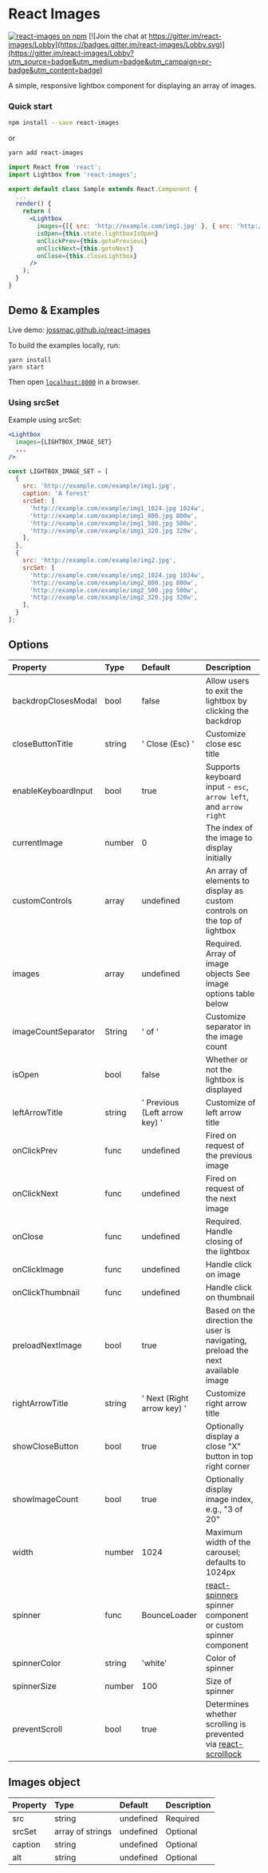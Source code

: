 # React Images

[![react-images on npm](https://img.shields.io/npm/dm/react-images.svg)](https://www.npmjs.com/package/react-images)
[![Join the chat at https://gitter.im/react-images/Lobby](https://badges.gitter.im/react-images/Lobby.svg)](https://gitter.im/react-images/Lobby?utm_source=badge&utm_medium=badge&utm_campaign=pr-badge&utm_content=badge)

A simple, responsive lightbox component for displaying an array of images.


### Quick start


```bash
npm install --save react-images
```
or
```bash
yarn add react-images
```

```jsx
import React from 'react';
import Lightbox from 'react-images';

export default class Sample extends React.Component {
  ...
  render() {
    return (
      <Lightbox
        images={[{ src: 'http://example.com/img1.jpg' }, { src: 'http://example.com/img2.jpg' }]}
        isOpen={this.state.lightboxIsOpen}
        onClickPrev={this.gotoPrevious}
        onClickNext={this.gotoNext}
        onClose={this.closeLightbox}
      />
    );
  }
}
```


## Demo & Examples

Live demo: [jossmac.github.io/react-images](http://jossmac.github.io/react-images/)

To build the examples locally, run:

```
yarn install
yarn start
```

Then open [`localhost:8000`](http://localhost:8000) in a browser.

### Using srcSet

Example using srcSet:
```jsx
<Lightbox
  images={LIGHTBOX_IMAGE_SET}
  ...
/>

const LIGHTBOX_IMAGE_SET = [
  {
    src: 'http://example.com/example/img1.jpg',
    caption: 'A forest'
    srcSet: [
      'http://example.com/example/img1_1024.jpg 1024w',
      'http://example.com/example/img1_800.jpg 800w',
      'http://example.com/example/img1_500.jpg 500w',
      'http://example.com/example/img1_320.jpg 320w',
    ],
  },
  {
    src: 'http://example.com/example/img2.jpg',
    srcSet: [
      'http://example.com/example/img2_1024.jpg 1024w',
      'http://example.com/example/img2_800.jpg 800w',
      'http://example.com/example/img2_500.jpg 500w',
      'http://example.com/example/img2_320.jpg 320w',
    ],
  }
];

```

## Options

Property	|	Type		|	Default		|	Description
:-----------------------|:--------------|:--------------|:--------------------------------
backdropClosesModal	|	bool	|	false	|	Allow users to exit the lightbox by clicking the backdrop
closeButtonTitle | string | ' Close (Esc) ' | Customize close esc title
enableKeyboardInput | bool  | true  | Supports keyboard input - <code>esc</code>, <code>arrow left</code>, and <code>arrow right</code>
currentImage  | number  | 0 | The index of the image to display initially
customControls | array | undefined | An array of elements to display as custom controls on the top of lightbox
images  | array | undefined | Required. Array of image objects See image options table below
imageCountSeparator  | String  | ' of ' | Customize separator in the image count
isOpen  | bool  | false | Whether or not the lightbox is displayed
leftArrowTitle | string | ' Previous (Left arrow key) ' | Customize of left arrow title
onClickPrev | func | undefined | Fired on request of the previous image
onClickNext | func | undefined | Fired on request of the next image
onClose | func | undefined | Required. Handle closing of the lightbox
onClickImage | func | undefined | Handle click on image
onClickThumbnail | func | undefined | Handle click on thumbnail
preloadNextImage | bool | true | Based on the direction the user is navigating, preload the next available image
rightArrowTitle | string | ' Next (Right arrow key) ' | Customize right arrow title
showCloseButton | bool  | true | Optionally display a close "X" button in top right corner
showImageCount | bool  | true | Optionally display image index, e.g., "3 of 20"
width | number  | 1024 | Maximum width of the carousel; defaults to 1024px
spinner | func | BounceLoader | [react-spinners](https://github.com/davidhu2000/react-spinners) spinner component or custom spinner component
spinnerColor | string | 'white' | Color of spinner
spinnerSize | number | 100 | Size of spinner
preventScroll | bool | true | Determines whether scrolling is prevented via [react-scrolllock](https://github.com/jossmac/react-scrolllock)

## Images object

Property	|	Type		|	Default		|	Description
:-----------------------|:--------------|:--------------|:--------------------------------
src  | string | undefined | Required
srcSet  | array of strings | undefined | Optional
caption  | string | undefined | Optional
alt  | string | undefined | Optional
